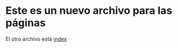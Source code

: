 ﻿# Este es un nuevo archivo para las páginas

El otro archivo está [index](https://github.com/ChuchoMontesinos/New-Repository/blob/main/README.md)


